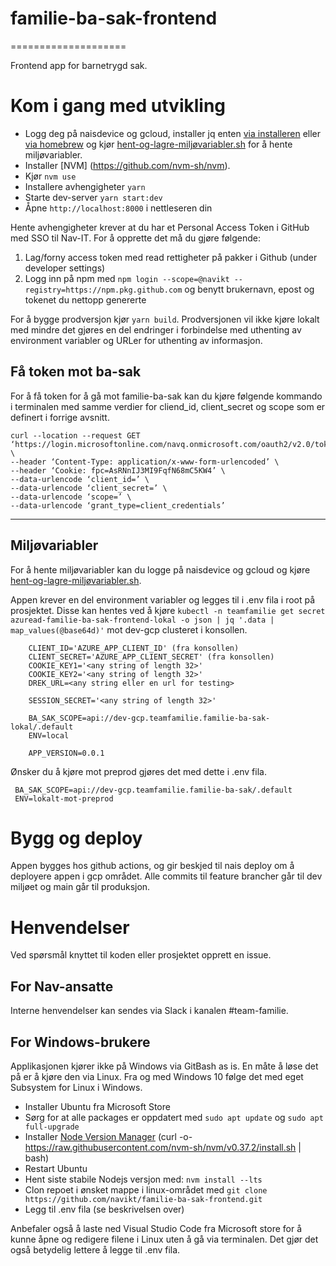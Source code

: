 # familie-ba-sak-frontend
====================

Frontend app for barnetrygd sak.

# Kom i gang med utvikling

* Logg deg på naisdevice og gcloud, installer jq enten [via installeren](https://formulae.brew.sh/formula/jq) eller [via homebrew](https://formulae.brew.sh/formula/jq) og kjør [hent-og-lagre-miljøvariabler.sh](hent-og-lagre-milj%C3%B8variabler.sh) for å hente miljøvariabler. 
* Installer [NVM] (https://github.com/nvm-sh/nvm).
* Kjør `nvm use`
* Installere avhengigheter `yarn`
* Starte dev-server `yarn start:dev`
* Åpne `http://localhost:8000` i nettleseren din

Hente avhengigheter krever at du har et Personal Access Token i GitHub med SSO til Nav-IT. For å opprette det må du gjøre følgende:
1. Lag/forny access token med read rettigheter på pakker i Github (under developer settings)
2. Logg inn på npm med `npm login --scope=@navikt --registry=https://npm.pkg.github.com` og benytt brukernavn, epost og tokenet du nettopp genererte

For å bygge prodversjon kjør `yarn build`. Prodversjonen vil ikke kjøre lokalt med mindre det gjøres en del endringer i forbindelse med uthenting av environment variabler og URLer for uthenting av informasjon.

## Få token mot ba-sak
For å få token for å gå mot familie-ba-sak kan du kjøre følgende kommando i terminalen med samme verdier for cliend_id, 
client_secret og scope som er definert i forrige avsnitt. 

``` 
curl --location --request GET ‘https://login.microsoftonline.com/navq.onmicrosoft.com/oauth2/v2.0/token’ \
--header ‘Content-Type: application/x-www-form-urlencoded’ \
--header ‘Cookie: fpc=AsRNnIJ3MI9FqfN68mC5KW4’ \
--data-urlencode ‘client_id=’ \
--data-urlencode ‘client_secret=’ \
--data-urlencode ‘scope=’ \
--data-urlencode ‘grant_type=client_credentials’
```

---

## Miljøvariabler
For å hente miljøvariabler kan du logge på naisdevice og gcloud og kjøre [hent-og-lagre-miljøvariabler.sh](hent-og-lagre-milj%C3%B8variabler.sh).

Appen krever en del environment variabler og legges til i .env fila i root på prosjektet.
Disse kan hentes ved å kjøre `kubectl -n teamfamilie get secret azuread-familie-ba-sak-frontend-lokal -o json | jq '.data | map_values(@base64d)'`
mot dev-gcp clusteret i konsollen.
```
    CLIENT_ID='AZURE_APP_CLIENT_ID' (fra konsollen)
    CLIENT_SECRET='AZURE_APP_CLIENT_SECRET' (fra konsollen)
    COOKIE_KEY1='<any string of length 32>'
    COOKIE_KEY2='<any string of length 32>'
    DREK_URL=<any string eller en url for testing>
    
    SESSION_SECRET='<any string of length 32>'
    
    BA_SAK_SCOPE=api://dev-gcp.teamfamilie.familie-ba-sak-lokal/.default
    ENV=local
    
    APP_VERSION=0.0.1
```

Ønsker du å kjøre mot preprod gjøres det med dette i .env fila.
```
 BA_SAK_SCOPE=api://dev-gcp.teamfamilie.familie-ba-sak/.default
 ENV=lokalt-mot-preprod
```

# Bygg og deploy
Appen bygges hos github actions, og gir beskjed til nais deploy om å deployere appen i gcp området. Alle commits til feature brancher går til dev miljøet og main går til produksjon.

# Henvendelser

Ved spørsmål knyttet til koden eller prosjektet opprett en issue.

## For Nav-ansatte

Interne henvendelser kan sendes via Slack i kanalen #team-familie.

## For Windows-brukere

Applikasjonen kjører ikke på Windows via GitBash as is. En måte å løse det på er å kjøre den via Linux.
Fra og med Windows 10 følge det med eget Subsystem for Linux i Windows.

* Installer Ubuntu fra Microsoft Store
* Sørg for at alle packages er oppdatert  med `sudo apt update` og `sudo apt full-upgrade`
* Installer [Node Version Manager](https://github.com/nvm-sh/nvm#installing-and-updating) (curl -o- https://raw.githubusercontent.com/nvm-sh/nvm/v0.37.2/install.sh | bash)
* Restart Ubuntu
* Hent siste stabile Nodejs versjon med: `nvm install --lts`
* Clon repoet i ønsket mappe i linux-området med `git clone https://github.com/navikt/familie-ba-sak-frontend.git`
* Legg til .env fila (se beskrivelsen over)

Anbefaler også å laste ned Visual Studio Code fra Microsoft store for å kunne åpne og redigere filene i Linux uten å gå via terminalen. Det gjør det også betydelig lettere å legge til .env fila.
